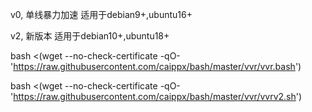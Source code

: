 v0, 单线暴力加速 适用于debian9+,ubuntu16+

v2,  新版本 适用于debian10+,ubuntu18+


bash <(wget --no-check-certificate -qO- 'https://raw.githubusercontent.com/caippx/bash/master/vvr/vvr.bash')

bash <(wget --no-check-certificate -qO- 'https://raw.githubusercontent.com/caippx/bash/master/vvr/vvrv2.sh')
